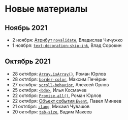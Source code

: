 # Новые материалы

## Ноябрь 2021

- 2 ноября: [Атрибут `novalidate`](https://doka.guide/html/novalidate/), Владислав Чичужко
- 1 ноября: [`text-decoration-skip-ink`](https://doka.guide/css/text-decoration-skip-ink/), Влад Сорокин

## Октябрь 2021

- 28 октября: [`Array.isArray()`](https://doka.guide/js/array-isarray/), Роман Юрлов
- 28 октября: [`border-color`](https://doka.guide/css/border-color/), Максим Печёрин
- 27 октября: [`scroll-behavior`](https://doka.guide/css/scroll-behavior/), Алексей Орлов
- 25 октября: [`<bdo>`](https://doka.guide/html/bdo/), Илья Космачев
- 22 октября: [`Promise.all()`](https://doka.guide/js/promise-all/), Роман Юрлов
- 22 октября: [Объект события `Event`](https://doka.guide/js/event/), Павел Минеев
- 21 октября: [`:lang`](https://doka.guide/css/lang/), Михаил Чувашов
- 20 октября: [`tab-size`](https://doka.guide/css/tab-size/), Вадим Макеев
